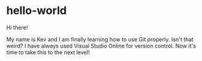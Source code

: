 # hello-world

Hi there!

My name is Kev and I am finally learning how to use Git properly. Isn't that weird? 
I have always used Visual Studio Online for version control. Now it's time to take this to the next level!
